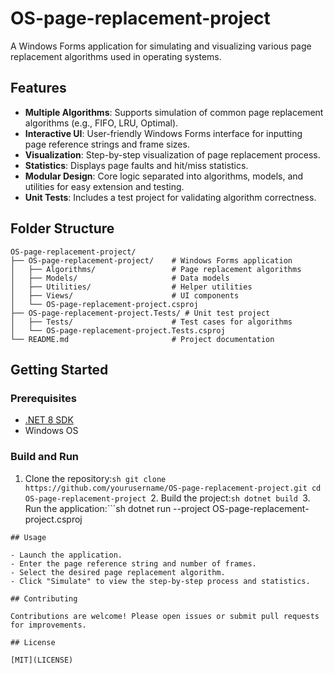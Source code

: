 ﻿# OS-page-replacement-project

A Windows Forms application for simulating and visualizing various page replacement algorithms used in operating systems.

## Features

- **Multiple Algorithms**: Supports simulation of common page replacement algorithms (e.g., FIFO, LRU, Optimal).
- **Interactive UI**: User-friendly Windows Forms interface for inputting page reference strings and frame sizes.
- **Visualization**: Step-by-step visualization of page replacement process.
- **Statistics**: Displays page faults and hit/miss statistics.
- **Modular Design**: Core logic separated into algorithms, models, and utilities for easy extension and testing.
- **Unit Tests**: Includes a test project for validating algorithm correctness.

## Folder Structure
```
OS-page-replacement-project/
├── OS-page-replacement-project/    # Windows Forms application
│   ├── Algorithms/                 # Page replacement algorithms
│   ├── Models/                     # Data models
│   ├── Utilities/                  # Helper utilities
│   ├── Views/                      # UI components
│   └── OS-page-replacement-project.csproj
├── OS-page-replacement-project.Tests/ # Unit test project
│   ├── Tests/                      # Test cases for algorithms
│   └── OS-page-replacement-project.Tests.csproj
└── README.md                       # Project documentation
```
## Getting Started

### Prerequisites

- [.NET 8 SDK](https://dotnet.microsoft.com/download)
- Windows OS

### Build and Run

1. Clone the repository:```sh
git clone https://github.com/yourusername/OS-page-replacement-project.git
    cd OS-page-replacement-project
```2. Build the project:```sh
dotnet build
```3. Run the application:```sh
dotnet run --project OS-page-replacement-project.csproj
```
## Usage

- Launch the application.
- Enter the page reference string and number of frames.
- Select the desired page replacement algorithm.
- Click "Simulate" to view the step-by-step process and statistics.

## Contributing

Contributions are welcome! Please open issues or submit pull requests for improvements.

## License

[MIT](LICENSE)
